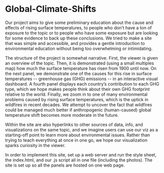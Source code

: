 # Global-Climate-Shifts
 
Our project aims to give some preliminary education about the cause and effects of rising surface temperatures, to people who don’t have a ton of exposure to the topic or to people who have some exposure but are looking for some evidence to back up these conclusions. We tried to make a site that was simple and accessible, and provides a gentle introduction to environmental education without being too overwhelming or intimidating. 
  
The structure of the project is somewhat narrative. First, the viewer is given an overview of the topic. Then, it is demonstrated (using a small multiples map) how much the surface temperature has risen from 1900 until now. On the next panel, we demonstrate one of the causes for this rise in surface temperatures -- greenhouse gas (GHG) emissions -- in an interactive visual dashboard. A fourth panel displays each country’s contribution to each GHG type, which we hope makes people think about their own GHG footprint relative to the world. Finally, we zoom in to one of many environmental problems caused by rising surface temperatures, which is the uptick in wildfires in recent decades. We attempt to uncover the fact that wildfires could be managed much better if anthropogenic (human-caused) global temperature shift becomes more moderate in the future. 
  
Within the site are also hyperlinks to other sources of data, info, and visualizations on the same topic, and we imagine users can use our viz as a starting-off point to learn more about environmental issues. Rather than trying to teach everything at once in one go, we hope our visualization sparks curiosity in the viewer. 
  
In order to implement this site, set up a web server and run the style sheet, the index.html, and our .js script all in one file (including the photos). The site is set up so all the panels are hosted on one web page. 

